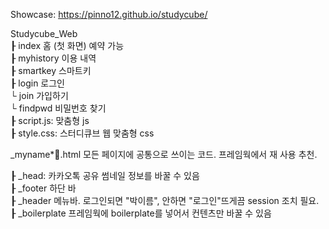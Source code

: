 Showcase: 
https://pinno12.github.io/studycube/  

Studycube_Web  
┠ index 홈 (첫 화면) 예약 가능  
┠ myhistory 이용 내역  
┠ smartkey 스마트키  
┠ login 로그인    
   └ join 가입하기  
   └ findpwd 비밀번호 찾기  
┠ script.js: 맞춤형 js  
┠ style.css: 스터디큐브 웹 맞춤형 css  
  
_myname*🎃.html 모든 페이지에 공통으로 쓰이는 코드. 프레임웍에서 재 사용 추천.  

┠ _head: 카카오톡 공유 썸네일 정보를 바꿀 수 있음  
┠ _footer 하단 바  
┠ _header 메뉴바. 로그인되면 "박이름", 안하면 "로그인"뜨게끔 session 조치 필요.  
┠ _boilerplate 프레임웍에 boilerplate를 넣어서 컨텐츠만 바꿀 수 있음  
  

